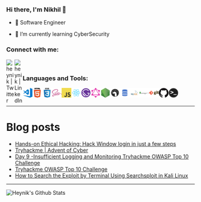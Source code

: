 ### Hi there, I'm Nikhil 👋

- 🔭 Software Engineer

- 🌱 I’m currently learning CyberSecurity




### Connect with me:

[<img align="left" alt="heynik | Twitter" width="22px" src="https://cdn.jsdelivr.net/npm/simple-icons@v3/icons/twitter.svg" />][twitter]
[<img align="left" alt="heynik | LinkedIn" width="22px" src="https://cdn.jsdelivr.net/npm/simple-icons@v3/icons/linkedin.svg" />][linkedin]

<br />

### Languages and Tools:

<img align="left" alt="Visual Studio Code" width="26px" src="https://raw.githubusercontent.com/github/explore/80688e429a7d4ef2fca1e82350fe8e3517d3494d/topics/visual-studio-code/visual-studio-code.png" />
<img align="left" alt="HTML5" width="26px" src="https://raw.githubusercontent.com/github/explore/80688e429a7d4ef2fca1e82350fe8e3517d3494d/topics/html/html.png" />
<img align="left" alt="CSS3" width="26px" src="https://raw.githubusercontent.com/github/explore/80688e429a7d4ef2fca1e82350fe8e3517d3494d/topics/css/css.png" />
<img align="left" alt="Sass" width="26px" src="https://raw.githubusercontent.com/github/explore/80688e429a7d4ef2fca1e82350fe8e3517d3494d/topics/sass/sass.png" />
<img align="left" alt="JavaScript" width="26px" src="https://raw.githubusercontent.com/github/explore/80688e429a7d4ef2fca1e82350fe8e3517d3494d/topics/javascript/javascript.png" />
<img align="left" alt="React" width="26px" src="https://raw.githubusercontent.com/github/explore/80688e429a7d4ef2fca1e82350fe8e3517d3494d/topics/react/react.png" />
<img align="left" alt="Gatsby" width="26px" src="https://raw.githubusercontent.com/github/explore/e94815998e4e0713912fed477a1f346ec04c3da2/topics/gatsby/gatsby.png" />
<img align="left" alt="GraphQL" width="26px" src="https://raw.githubusercontent.com/github/explore/80688e429a7d4ef2fca1e82350fe8e3517d3494d/topics/graphql/graphql.png" />
<img align="left" alt="Node.js" width="26px" src="https://raw.githubusercontent.com/github/explore/80688e429a7d4ef2fca1e82350fe8e3517d3494d/topics/nodejs/nodejs.png" />
<img align="left" alt="Deno" width="26px" src="https://raw.githubusercontent.com/github/explore/361e2821e2dea67711cde99c9c40ed357061cf27/topics/deno/deno.png" />
<img align="left" alt="SQL" width="26px" src="https://raw.githubusercontent.com/github/explore/80688e429a7d4ef2fca1e82350fe8e3517d3494d/topics/sql/sql.png" />
<img align="left" alt="MySQL" width="26px" src="https://raw.githubusercontent.com/github/explore/80688e429a7d4ef2fca1e82350fe8e3517d3494d/topics/mysql/mysql.png" />
<img align="left" alt="MongoDB" width="26px" src="https://raw.githubusercontent.com/github/explore/80688e429a7d4ef2fca1e82350fe8e3517d3494d/topics/mongodb/mongodb.png" />
<img align="left" alt="Git" width="26px" src="https://raw.githubusercontent.com/github/explore/80688e429a7d4ef2fca1e82350fe8e3517d3494d/topics/git/git.png" />
<img align="left" alt="GitHub" width="26px" src="https://raw.githubusercontent.com/github/explore/78df643247d429f6cc873026c0622819ad797942/topics/github/github.png" />
<img align="left" alt="HTML5" width="26px" src="https://raw.githubusercontent.com/github/explore/80688e429a7d4ef2fca1e82350fe8e3517d3494d/topics/terminal/terminal.png" />

<br />
<br />

---


# Blog posts
<!-- BLOG-POST-LIST:START -->
- [Hands-on Ethical Hacking: Hack Window login in just a few steps](https://medium.com/cyberxerx/hands-on-ethical-hacking-hack-window-login-in-just-a-few-steps-1f16f11924ec?source=rss-ef116ef8f6f6------2)
- [Tryhackme | Advent of Cyber](https://medium.com/cyberxerx/tryhackme-advent-of-cyber-b050c7aa86f2?source=rss-ef116ef8f6f6------2)
- [Day 9 -Insufficient Logging and Monitoring  Tryhackme OWASP Top 10 Challenge](https://medium.com/@heynik/day-9-insufficient-logging-and-monitoring-tryhackme-owasp-top-10-challenge-8835d124b5bf?source=rss-ef116ef8f6f6------2)
- [Tryhackme OWASP Top 10 Challenge](https://medium.com/@heynik/tryhackme-owasp-top-10-challenge-699af5614069?source=rss-ef116ef8f6f6------2)
- [How to Search the Exploit by Terminal Using Searchsploit in Kali Linux](https://medium.com/@heynik/how-to-search-the-exploit-by-terminal-using-searchsploit-in-kali-linux-7a90193b3ddf?source=rss-ef116ef8f6f6------2)
<!-- BLOG-POST-LIST:END -->

---


<img align="left" alt="Heynik's Github Stats" src="https://github-readme-stats.vercel.app/api?username=heynik&show_icons=true&hide_border=true" />






[twitter]: https://twitter.com/Heynik27
[linkedin]: https://www.linkedin.com/in/nikhil-yadav-5a0a58134/
